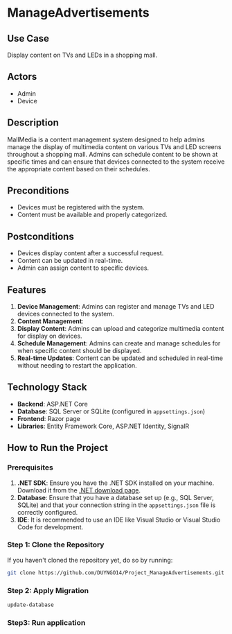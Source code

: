 # ManageAdvertisements

## Use Case
Display content on TVs and LEDs in a shopping mall.

## Actors
- Admin
- Device

## Description
MallMedia is a content management system designed to help admins manage the display of multimedia content on various TVs and LED screens throughout a shopping mall. Admins can schedule content to be shown at specific times and can ensure that devices connected to the system receive the appropriate content based on their schedules.

## Preconditions
- Devices must be registered with the system.
- Content must be available and properly categorized.

## Postconditions
- Devices display content after a successful request.
- Content can be updated in real-time.
- Admin can assign content to specific devices.

## Features
1. **Device Management**: Admins can register and manage TVs and LED devices connected to the system.
2. **Content Management**:
3. **Display Content**: Admins can upload and categorize multimedia content for display on devices.
4. **Schedule Management**: Admins can create and manage schedules for when specific content should be displayed.
5. **Real-time Updates**: Content can be updated and scheduled in real-time without needing to restart the application.

## Technology Stack
- **Backend**: ASP.NET Core
- **Database**: SQL Server or SQLite (configured in `appsettings.json`)
- **Frontend**: Razor page
- **Libraries**: Entity Framework Core, ASP.NET Identity, SignalR

## How to Run the Project

### Prerequisites
1. **.NET SDK**: Ensure you have the .NET SDK installed on your machine. Download it from the [.NET download page](https://dotnet.microsoft.com/download).
2. **Database**: Ensure that you have a database set up (e.g., SQL Server, SQLite) and that your connection string in the `appsettings.json` file is correctly configured.
3. **IDE**: It is recommended to use an IDE like Visual Studio or Visual Studio Code for development.

### Step 1: Clone the Repository
If you haven't cloned the repository yet, do so by running:
```bash
git clone https://github.com/DUYNGO14/Project_ManageAdvertisements.git
```
### Step 2: Apply Migration
```bash
update-database
```
### Step3: Run application
